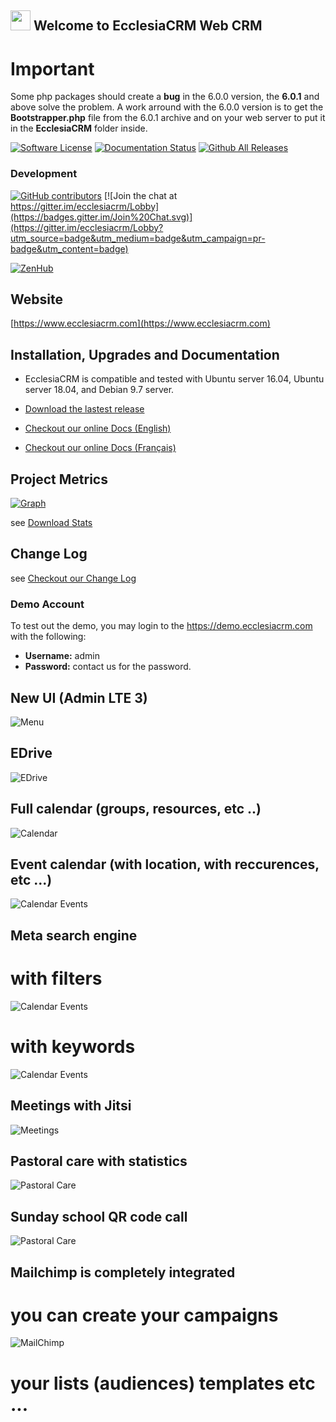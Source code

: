 <img src="https://avatars-02.gitter.im/group/iv/6/5a48f6ebd73408ce4f857d8e" width="32" height="32" style="bottom:-15px"> Welcome to Ecclesia<b>CRM</b> Web CRM
---

# Important
Some php packages should create a **bug** in the 6.0.0 version, the **6.0.1** and above solve the problem.
A work arround with the 6.0.0 version is to get the **Bootstrapper.php** file from the 6.0.1 archive and on your web server to put it in the **EcclesiaCRM** folder inside. 

[![Software License](https://img.shields.io/badge/license-MIT-brightgreen.svg?style=flat-square)](LICENSE)
[![Documentation Status](https://readthedocs.org/projects/church-web-crm/badge/?version=latest)](https://www.docs.ecclesiacrm.com)
[![Github All Releases](https://img.shields.io/github/downloads/phili67/ecclesiacrm/total.svg)](https://github.com/phili67/ecclesiacrm/releases)

### Development 
[![GitHub contributors](https://img.shields.io/github/contributors/phili67/ecclesiacrm.svg)](https://github.com/phili67/ecclesiacrm/graphs/contributors)
[![Join the chat at https://gitter.im/ecclesiacrm/Lobby](https://badges.gitter.im/Join%20Chat.svg)](https://gitter.im/ecclesiacrm/Lobby?utm_source=badge&utm_medium=badge&utm_campaign=pr-badge&utm_content=badge)
<!--[![Build Status](https://travis-ci.org/ChurchCRM/CRM.svg?branch=master)](https://travis-ci.org/ChurchCRM/CRM)
[![StyleCI](https://styleci.io/repos/30856851/shield?branch=master)](https://styleci.io/repos/30856851)
[![POEditor](https://img.shields.io/badge/Languages-22-green.svg)](https://poeditor.com/join/project/RABdnDSqAt)-->

[![ZenHub](https://dxssrr2j0sq4w.cloudfront.net/3.2.0/img/external/zenhub-badge.png)](https://app.zenhub.com/workspaces/ecclesiacrm-workspace-5ce9590d7f230434befef632/board?repos=115276245)
<!--<a href="https://zenhub.com"><img src="//dxssrr2j0sq4w.cloudfront.net/3.2.0/img/external/zenhub-badge.png" alt="ZenHub logo"></a>-->



## Website

[https://www.ecclesiacrm.com](https://www.ecclesiacrm.com)

## Installation, Upgrades and Documentation

* EcclesiaCRM is compatible and tested with Ubuntu server 16.04, Ubuntu server 18.04, and Debian 9.7 server.

* [Download the lastest release](https://github.com/phili67/ecclesiacrm/releases/latest)

* [Checkout our online Docs (English)](https://docs.ecclesiacrm.com/en/)
* [Checkout our online Docs (Français)](https://docs.ecclesiacrm.com/fr/)

## Project Metrics 

[![Graph](https://www.gitcharts.ecclesiacrm.com/image.svg)](https://www.gitcharts.ecclesiacrm.com/image.svg)


see [Download Stats](https://hanadigital.github.io/grev/?user=phili67&repo=ecclesiacrm)

##  Change Log

see [Checkout our Change Log](CHANGELOG.md)

### Demo Account

To test out the demo, you may login to the https://demo.ecclesiacrm.com  with the following:

- **Username:** admin
- **Password:** contact us for the password.


## New UI (Admin LTE 3)

![Menu](https://www.ecclesiacrm.com/screenshots/menuNew.png)

## EDrive

![EDrive](https://www.ecclesiacrm.com/screenshots/EDrive.png)


## Full calendar (groups, resources, etc ..)
![Calendar](https://www.ecclesiacrm.com/screenshots/calendar.png)

## Event calendar (with location, with reccurences, etc ...)
![Calendar Events](https://www.ecclesiacrm.com/screenshots/calendarEvent.png)

## Meta search engine

# with filters
![Calendar Events](https://www.ecclesiacrm.com/screenshots/PowerfullSearchEngine.png)

# with keywords
![Calendar Events](https://www.ecclesiacrm.com/screenshots/PowerfullSearchEngine1.png)

## Meetings with Jitsi

![Meetings](https://www.ecclesiacrm.com/screenshots/Mettings.png)

## Pastoral care with statistics

![Pastoral Care](https://www.ecclesiacrm.com/screenshots/PastoralCare.png)

## Sunday school QR code call

![Pastoral Care](https://www.ecclesiacrm.com/screenshots/QRCode_call.png)

## Mailchimp is completely integrated

# you can create your campaigns

![MailChimp](https://www.ecclesiacrm.com/screenshots/mailchimp.png)

# your lists (audiences) templates etc ...
<!--![Family](http://www.ecclesiacrm.com/screenshots/family.PNG)
![Person](http://www.ecclesiacrm.com/screenshots/person.PNG)-->


